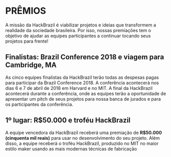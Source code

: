 # PRÊMIOS

A missão da HackBrazil é viabilizar projetos e ideias que transformem a realidade da sociedade brasileira.
Por isso, nossas premiações tem o objetivo de ajudar as equipes participantes a continuar tocando seus projetos para frente!

## Finalistas: Brazil Conference 2018 e viagem para Cambridge, MA
As cinco equipes finalistas da HackBrazil terão todas as despesas pagas para participar da Brazil Conference 2018.
A conferência acontecerá nos dias 6 e 7 de abril de 2018 em Harvard e no MIT.
A final da HackBrazil acontecerá durante a conferência, onde as equipes terão a oportunidade de apresentar um pitch
de seus projetos para nossa banca de jurados e para os participantes da conferência.

## 1º lugar: R$50.000 e troféu HackBrazil
A equipe vencedora da HackBrazil receberá uma premiação de **R$50.000 (cinquenta mil reais)** para usar no desenvolvimento do seu projeto.
Além disso, a equipe receberá o troféu HackBrazil, produzido no MIT no maior estilo maker usando as mais modernas
técnicas de fabricação
